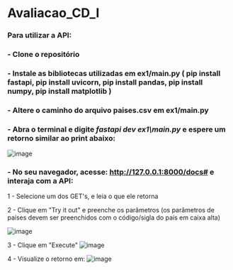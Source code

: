 # Avaliacao_CD_I
 
### Para utilizar a API:
### - Clone o repositório
### - Instale as bibliotecas utilizadas em ex1/main.py ( pip install fastapi, pip install uvicorn, pip install pandas, pip install numpy, pip install matplotlib )
### - Altere o caminho do arquivo paises.csv em ex1/main.py
### - Abra o terminal e digite *fastapi dev ex1\main.py* e espere um retorno similar ao print abaixo:
![image](https://github.com/user-attachments/assets/af56f39f-a1b7-43d0-9940-d869423d1077)
### - No seu navegador, acesse: http://127.0.0.1:8000/docs# e interaja com a API: 
1 - Selecione um dos GET's, e leia o que ele retorna 


2 - Clique em "Try it out" e preenche os parâmetros (os parâmetros de países devem ser preenchidos com o código/sigla do país em caixa alta)

![image](https://github.com/user-attachments/assets/a31d9471-4e34-450f-bc24-f2f85298e38c) 


3 - Clique em "Execute" ![image](https://github.com/user-attachments/assets/d454758d-2497-4e7e-b6a6-3a3ce93660be) 


4 - Visualize o retorno em: ![image](https://github.com/user-attachments/assets/5d05ce10-822b-4633-9d18-f339fb226e40)
